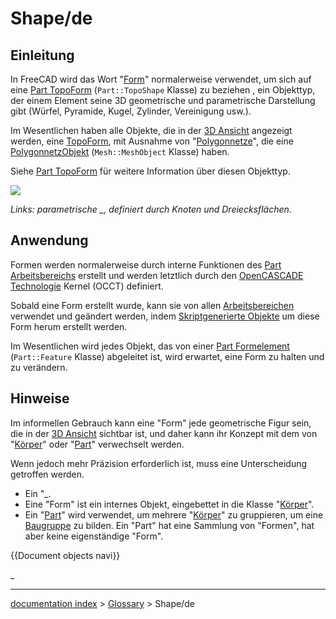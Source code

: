# Shape/de
## Einleitung

In FreeCAD wird das Wort \"[Form](Shape/de.md)\" normalerweise verwendet, um sich auf eine [Part TopoForm](Part_TopoShape/de.md) (`Part::TopoShape` Klasse) zu beziehen , ein Objekttyp, der einem Element seine 3D geometrische und parametrische Darstellung gibt (Würfel, Pyramide, Kugel, Zylinder, Vereinigung usw.).

Im Wesentlichen haben alle Objekte, die in der [3D Ansicht](3D_view/de.md) angezeigt werden, eine [TopoForm](Part_TopoShape/de.md), mit Ausnahme von \"[Polygonnetze](Mesh/de.md)\", die eine [PolygonnetzObjekt](Mesh_MeshObject/de.md) (`Mesh::MeshObject` Klasse) haben.

Siehe [Part TopoForm](Part_TopoShape/de.md) für weitere Information über diesen Objekttyp.

![](images/Shape_and_mesh.svg )


*Links: parametrische _, definiert durch Knoten und Dreiecksflächen.*

## Anwendung

Formen werden normalerweise durch interne Funktionen des [Part Arbeitsbereichs](Part_Workbench/de.md) erstellt und werden letztlich durch den [OpenCASCADE Technologie](OpenCASCADE/de.md) Kernel (OCCT) definiert.

Sobald eine Form erstellt wurde, kann sie von allen [Arbeitsbereichen](Workbenches/de.md) verwendet und geändert werden, indem [Skriptgenerierte Objekte](scripted_objects/de.md) um diese Form herum erstellt werden.

Im Wesentlichen wird jedes Objekt, das von einer [Part Formelement](Part_Feature/de.md) (`Part::Feature` Klasse) abgeleitet ist, wird erwartet, eine Form zu halten und zu verändern.

## Hinweise

Im informellen Gebrauch kann eine \"Form\" jede geometrische Figur sein, die in der [3D Ansicht](3D_view/de.md) sichtbar ist, und daher kann ihr Konzept mit dem von \"[Körper](Body/de.md)\" oder \"[Part](Part/de.md)\" verwechselt werden.

Wenn jedoch mehr Präzision erforderlich ist, muss eine Unterscheidung getroffen werden.

-   Ein \"_.
-   Eine \"Form\" ist ein internes Objekt, eingebettet in die Klasse \"[Körper](Body/de.md)\".
-   Ein \"[Part](Part/de.md)\" wird verwendet, um mehrere \"[Körper](Body/de.md)\" zu gruppieren, um eine [Baugruppe](assembly/de.md) zu bilden. Ein \"Part\" hat eine Sammlung von \"Formen\", hat aber keine eigenständige \"Form\".


 {{Document objects navi}} 

_

---
[documentation index](../README.md) > [Glossary](Category_Glossary.md) > Shape/de

